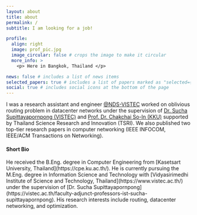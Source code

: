 ```yaml
---
layout: about
title: about
permalink: /
subtitle: I am looking for a job!

profile:
  align: right
  image: prof_pic.jpg
  image_circular: false # crops the image to make it circular
  more_info: >
    <p> Here in Bangkok, Thailand </p>

news: false # includes a list of news items
selected_papers: true # includes a list of papers marked as "selected={true}"
social: true # includes social icons at the bottom of the page
---
```


I was a research assistant and engineer <a href='https://vistec.ac.th/'>@NDS-VISTEC</a> worked on oblivious routing problem in datacenter networks under the supervision of [Dr. Sucha Supittayapornpong (VISTEC)](https://vistec.ac.th/faculty-adjunct-professors-ist-sucha-supittayapornpong) and [Prof. Dr. Chakchai So-In (KKU)](https://csperson.kku.ac.th/chakchai/) supported by Thailand Science Research and Innovation (TSRI). We also published two top-tier research papers in computer networking (IEEE INFOCOM, IEEE/ACM Transactions on Networking). 

<h4>Short Bio</h4>
He received the B.Eng. degree in Computer Engineering from [Kasetsart University, Thailand](https://cpe.ku.ac.th/). He is currently pursuing the M.Eng. degree in Information Science and Technology with [Vidyasirimedhi Institute of Science and Technology, Thailand](https://www.vistec.ac.th/) under the supervision of [Dr. Sucha Supittayapornpong](https://vistec.ac.th/faculty-adjunct-professors-ist-sucha-supittayapornpong). His research interests include routing, datacenter networking, and optimization.

<!-- Write your biography here. Tell the world about yourself. Link to your favorite [subreddit](http://reddit.com). You can put a picture in, too. The code is already in, just name your picture `prof_pic.jpg` and put it in the `img/` folder.

Put your address / P.O. box / other info right below your picture. You can also disable any of these elements by editing `profile` property of the YAML header of your `_pages/about.md`. Edit `_bibliography/papers.bib` and Jekyll will render your [publications page](/al-folio/publications/) automatically.

Link to your social media connections, too. This theme is set up to use [Font Awesome icons](https://fontawesome.com/) and [Academicons](https://jpswalsh.github.io/academicons/), like the ones below. Add your Facebook, Twitter, LinkedIn, Google Scholar, or just disable all of them. -->
